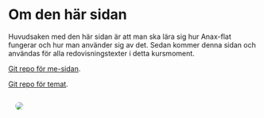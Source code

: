 Om den här sidan
==============================================

Huvudsaken med den här sidan är att man ska lära sig hur Anax-flat fungerar och hur man använder sig av det. Sedan kommer denna sidan och användas för alla redovisningstexter i detta kursmoment.

[Git repo för me-sidan](https://github.com/Smotchie/Anax-flat).

[Git repo för temat](https://github.com/Smotchie/anax-flat-theme).

<img src="img/about.jpg" style="padding: 1em; border-radius: 2em;">
